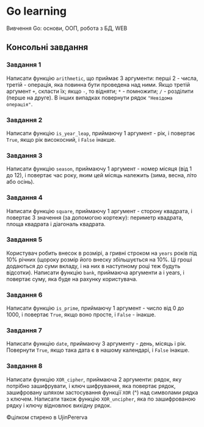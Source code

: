 # Go learning
Вивчення Go: основи, ООП, робота з БД, WEB

## Консольні завдання

### Завдання 1
Написати функцію `arithmetic`, що приймає 3 аргументи: перші 2 - числа, третій - операція, яка повинна бути проведена над ними. Якщо третій аргумент `+`, скласти їх; якщо `-`, то відняти; `*` - помножити; `/` - розділити (перше на друге). В інших випадках повернути рядок `"Невідома операція"`.

### Завдання 2
Написати функцію `is_year_leap`, приймаючу 1 аргумент - рік, і повертає `True`, якщо рік високосний, і `False` інакше.

### Завдання 3
Написати функцію `season`, приймаючу 1 аргумент - номер місяця (від 1 до 12), і повертає час року, яким цей місяць належить (зима, весна, літо або осінь).

### Завдання 4
Написати функцію `square`, приймаючу 1 аргумент - сторону квадрата, і повертає 3 значення (за допомогою кортежу): периметр квадрата, площа квадрата і діагональ квадрата.

### Завдання 5
Користувач робить внесок в розмірі, a гривні строком на `years` років під 10% річних (щороку розмір його внеску збільшується на 10%. Ці гроші додаються до суми вкладу, і на них в наступному році теж будуть відсотки). Написати функцію `bank`, приймаюча аргументи a і years, і повертає суму, яка буде на рахунку користувача.

### Завдання 6
Написати функцію `is_prime`, приймаючу 1 аргумент - число від 0 до 1000, і повертає `True`, якщо воно просте, і `False` - інакше.

### Завдання 7
Написати функцію `date`, приймаючу 3 аргументу - день, місяць і рік. Повернути `True`, якщо така дата є в нашому календарі, і `False` інакше.

### Завдання 8
Написати функцію `XOR_cipher`, приймаюча 2 аргументи: рядок, яку потрібно зашифрувати, і ключ шифрування, яка повертає рядок, зашифровану шляхом застосування функції `XOR` (^) над символами рядка з ключем. Написати також функцію `XOR_uncipher`, яка по зашифрованою рядку і ключу відновлює вихідну рядок.


©цілком стирено в UjinPererva